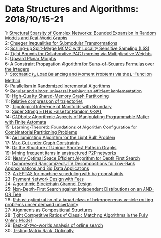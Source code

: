 # Data Structures and Algorithms: 2018/10/15-21  
1: [Structural Sparsity of Complex Networks: Bounded Expansion in Random  Models and Real-World Graphs](https://doi.org/10.48550/arXiv.1406.2587)  
2: [Cheeger Inequalities for Submodular Transformations](https://doi.org/10.48550/arXiv.1708.08781)  
3: [Scaling-up Split-Merge MCMC with Locality Sensitive Sampling (LSS)](https://doi.org/10.48550/arXiv.1802.07444)  
4: [Tight Bounds for Collaborative PAC Learning via Multiplicative Weights](https://doi.org/10.48550/arXiv.1805.09217)  
5: [Upward Planar Morphs](https://doi.org/10.48550/arXiv.1808.10826)  
6: [A Constraint Propagation Algorithm for Sums-of-Squares Formulas over the  Integers](https://doi.org/10.48550/arXiv.1810.05163)  
7: [Stochastic $\ell_p$ Load Balancing and Moment Problems via the  $L$-Function Method](https://doi.org/10.48550/arXiv.1810.05245)  
8: [Parallelism in Randomized Incremental Algorithms](https://doi.org/10.48550/arXiv.1810.05303)  
9: [Regular and almost universal hashing: an efficient implementation](https://doi.org/10.48550/arXiv.1609.09840)  
10: [High-Quality Shared-Memory Graph Partitioning](https://doi.org/10.48550/arXiv.1710.08231)  
11: [Relative compression of trajectories](https://doi.org/10.48550/arXiv.1810.05753)  
12: [Topological Inference of Manifolds with Boundary](https://doi.org/10.48550/arXiv.1810.05759)  
13: [Super Strong ETH is False for Random $k$-SAT](https://doi.org/10.48550/arXiv.1810.06081)  
14: [CADbots: Algorithmic Aspects of Manipulating Programmable Matter with  Finite Automata](https://doi.org/10.48550/arXiv.1810.06360)  
15: [Learning-Theoretic Foundations of Algorithm Configuration for  Combinatorial Partitioning Problems](https://doi.org/10.48550/arXiv.1611.04535)  
16: [An Illuminating Algorithm for the Light Bulb Problem](https://doi.org/10.48550/arXiv.1810.06740)  
17: [Max-Cut under Graph Constraints](https://doi.org/10.48550/arXiv.1511.08152)  
18: [On the Structure of Unique Shortest Paths in Graphs](https://doi.org/10.48550/arXiv.1804.09745)  
19: [Mining frequent items in unstructured P2P networks](https://doi.org/10.48550/arXiv.1806.06580)  
20: [Nearly Optimal Space Efficient Algorithm for Depth First Search](https://doi.org/10.48550/arXiv.1810.07259)  
21: [Compressed Randomized UTV Decompositions for Low-Rank Approximations and  Big Data Applications](https://doi.org/10.48550/arXiv.1810.07323)  
22: [An EPTAS for machine scheduling with bag-constraints](https://doi.org/10.48550/arXiv.1810.07510)  
23: [Payment Network Design with Fees](https://doi.org/10.48550/arXiv.1810.07585)  
24: [Algorithmic Blockchain Channel Design](https://doi.org/10.48550/arXiv.1810.07603)  
25: [Non-Depth-First Search against Independent Distributions on an AND-OR  Tree](https://doi.org/10.48550/arXiv.1709.07358)  
26: [Robust optimization of a broad class of heterogeneous vehicle routing  problems under demand uncertainty](https://doi.org/10.48550/arXiv.1810.04348)  
27: [Alignments as Compositional Structures](https://doi.org/10.48550/arXiv.1810.07800)  
28: [Tight Competitive Ratios of Classic Matching Algorithms in the Fully  Online Model](https://doi.org/10.48550/arXiv.1810.07903)  
29: [Best-of-two-worlds analysis of online search](https://doi.org/10.48550/arXiv.1810.08109)  
30: [Testing Matrix Rank, Optimally](https://doi.org/10.48550/arXiv.1810.08171)  